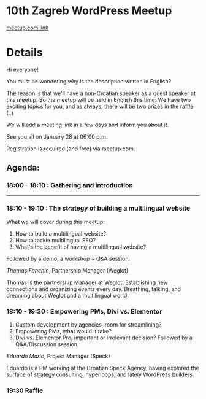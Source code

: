 # 10th Zagreb WordPress Meetup

[meetup.com link](https://www.meetup.com/Zagreb-WordPress-Meetup/events/275839743/)

# Details

Hi everyone!

You must be wondering why is the description written in English?

The reason is that we'll have a non-Croatian speaker as a guest speaker at this meetup. So the meetup will be held in English this time.
We have two exciting topics for you, and as always, there will be two prizes in the raffle (..)

We will add a meeting link in a few days and inform you about it.

See you all on January 28 at 06:00 p.m.

Registration is required (and free) via meetup.com.

## Agenda:

### 18:00 - 18:10 : Gathering and introduction

----------------

### 18:10 - 19:10 : The strategy of building a multilingual website

What we will cover during this meetup:
1) How to build a multilingual website?
2) How to tackle multilingual SEO?
3) What's the benefit of having a multilingual website?

Followed by a demo, a workshop + Q&A session.

_Thomas Fanchin_, Partnership Manager (Weglot)

Thomas is the partnership Manager at Weglot. Establishing new connections and organizing events every day. Breathing, talking, and dreaming about Weglot and a multilingual world.

### 18:10 - 19:30 : Empowering PMs, Divi vs. Elementor

1) Custom development by agencies, room for streamlining?
2) Empowering PMs, what would it take?
3) Divi vs. Elementor Pro, important or irrelevant decision?
Followed by a Q&A/Discussion session.

_Eduardo Maric_, Project Manager (Speck)

Eduardo is a PM working at the Croatian Speck Agency, having explored the surface of strategy consulting, hyperloops, and lately WordPress builders.

### 19:30 Raffle
